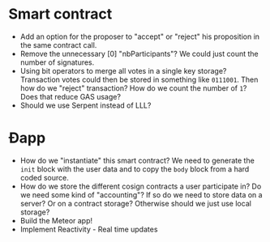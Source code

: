 # Smart contract

* Add an option for the proposer to "accept" or "reject" his proposition in the
  same contract call.
* Remove the unnecessary [0] "nbParticipants"? We could just count the number of
  signatures.
* Using bit operators to merge all votes in a single key storage? Transaction
  votes could then be stored in something like `0111001`. Then how do we
  "reject" transaction? How do we count the number of `1`? Does that reduce GAS
  usage?
* Should we use Serpent instead of LLL?

# Ðapp

* How do we "instantiate" this smart contract? We need to generate the `init`
  block with the user data and to copy the `body` block from a hard coded
  source.
* How do we store the different cosign contracts a user participate in? Do we
  need some kind of "accounting"? If so do we need to store data on a server? Or
  on a contract storage? Otherwise should we just use local storage?
* Build the Meteor app!
* Implement Reactivity - Real time updates
